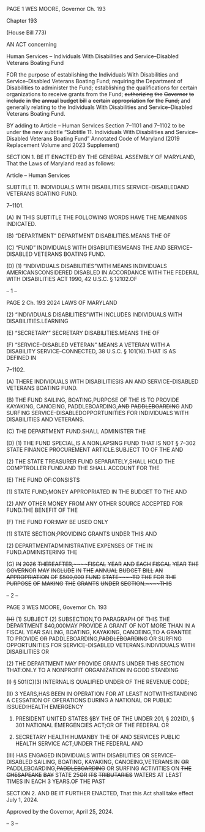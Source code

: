 PAGE 1
WES MOORE, Governor Ch. 193

Chapter 193

(House Bill 773)

AN ACT concerning

Human Services – Individuals With Disabilities and Service–Disabled Veterans
Boating Fund

FOR the purpose of establishing the Individuals With Disabilities and Service–Disabled
Veterans Boating Fund; requiring the Department of Disabilities to administer the
Fund; establishing the qualifications for certain organizations to receive grants from
the Fund; ~~authorizing~~ ~~the~~ ~~Governor~~ ~~to~~ ~~include~~ ~~in~~ ~~the~~ ~~annual~~ ~~budget~~ ~~bill~~ ~~a~~ ~~certain~~
~~appropriation~~ ~~for~~ ~~the~~ ~~Fund;~~ and generally relating to the Individuals With
Disabilities and Service–Disabled Veterans Boating Fund.

BY adding to
Article – Human Services
Section 7–1101 and 7–1102 to be under the new subtitle “Subtitle 11. Individuals
With Disabilities and Service–Disabled Veterans Boating Fund”
Annotated Code of Maryland
(2019 Replacement Volume and 2023 Supplement)

SECTION 1. BE IT ENACTED BY THE GENERAL ASSEMBLY OF MARYLAND,
That the Laws of Maryland read as follows:

Article – Human Services

SUBTITLE 11. INDIVIDUALS WITH DISABILITIES SERVICE–DISABLEDAND
VETERANS BOATING FUND.

7–1101.

(A) IN THIS SUBTITLE THE FOLLOWING WORDS HAVE THE MEANINGS
INDICATED.

(B) “DEPARTMENT” DEPARTMENT DISABILITIES.MEANS THE OF

(C) “FUND” INDIVIDUALS WITH DISABILITIESMEANS THE AND
SERVICE–DISABLED VETERANS BOATING FUND.

(D) (1) “INDIVIDUALS DISABILITIES”WITH MEANS INDIVIDUALS
AMERICANSCONSIDERED DISABLED IN ACCORDANCE WITH THE FEDERAL WITH
DISABILITIES ACT 1990, 42 U.S.C. § 12102.OF

– 1 –

PAGE 2
Ch. 193 2024 LAWS OF MARYLAND

(2) “INDIVIDUALS DISABILITIES”WITH INCLUDES INDIVIDUALS WITH
DISABILITIES.LEARNING

(E) “SECRETARY” SECRETARY DISABILITIES.MEANS THE OF

(F) “SERVICE–DISABLED VETERAN” MEANS A VETERAN WITH A DISABILITY
SERVICE–CONNECTED, 38 U.S.C. § 101(16).THAT IS AS DEFINED IN

7–1102.

(A) THERE INDIVIDUALS WITH DISABILITIESIS AN AND
SERVICE–DISABLED VETERANS BOATING FUND.

(B) THE FUND SAILING, BOATING,PURPOSE OF THE IS TO PROVIDE
KAYAKING, CANOEING, PADDLEBOARDING,~~AND~~ ~~PADDLEBOARDING~~ AND SURFING
SERVICE–DISABLEDOPPORTUNITIES FOR INDIVIDUALS WITH DISABILITIES AND
VETERANS.

(C) THE DEPARTMENT FUND.SHALL ADMINISTER THE

(D) (1) THE FUND SPECIAL,IS A NONLAPSING FUND THAT IS NOT
§ 7–302 STATE FINANCE PROCUREMENT ARTICLE.SUBJECT TO OF THE AND

(2) THE STATE TREASURER FUND SEPARATELY,SHALL HOLD THE
COMPTROLLER FUND.AND THE SHALL ACCOUNT FOR THE

(E) THE FUND OF:CONSISTS

(1) STATE FUND;MONEY APPROPRIATED IN THE BUDGET TO THE AND

(2) ANY OTHER MONEY FROM ANY OTHER SOURCE ACCEPTED FOR
FUND.THE BENEFIT OF THE

(F) THE FUND FOR:MAY BE USED ONLY

(1) STATE SECTION;PROVIDING GRANTS UNDER THIS AND

(2) DEPARTMENTADMINISTRATIVE EXPENSES OF THE IN
FUND.ADMINISTERING THE

(G) ~~IN~~ ~~2026~~ ~~THEREAFTER,~~~~FISCAL~~ ~~YEAR~~ ~~AND~~ ~~EACH~~ ~~FISCAL~~ ~~YEAR~~ ~~THE~~
~~GOVERNOR~~ ~~MAY~~ ~~INCLUDE~~ ~~IN~~ ~~THE~~ ~~ANNUAL~~ ~~BUDGET~~ ~~BILL~~ ~~AN~~ ~~APPROPRIATION~~ ~~OF~~
~~$500,000~~ ~~FUND~~ ~~STATE~~~~TO~~ ~~THE~~ ~~FOR~~ ~~THE~~ ~~PURPOSE~~ ~~OF~~ ~~MAKING~~ ~~THE~~ ~~GRANTS~~ ~~UNDER~~
~~SECTION.~~~~THIS~~

– 2 –

PAGE 3
WES MOORE, Governor Ch. 193

~~(H)~~ (1) SUBJECT (2) SUBSECTION,TO PARAGRAPH OF THIS THE
DEPARTMENT $40,000MAY PROVIDE A GRANT OF NOT MORE THAN IN A FISCAL YEAR
SAILING, BOATING, KAYAKING, CANOEING,TO A GRANTEE TO PROVIDE ~~OR~~
PADDLEBOARDING,~~PADDLEBOARDING~~ OR SURFING OPPORTUNITIES FOR
SERVICE–DISABLED VETERANS.INDIVIDUALS WITH DISABILITIES OR

(2) THE DEPARTMENT MAY PROVIDE GRANTS UNDER THIS SECTION
THAT:ONLY TO A NONPROFIT ORGANIZATION IN GOOD STANDING

(I) § 501(C)(3) INTERNALIS QUALIFIED UNDER OF THE
REVENUE CODE;

(II) 3 YEARS,HAS BEEN IN OPERATION FOR AT LEAST
NOTWITHSTANDING A CESSATION OF OPERATIONS DURING A NATIONAL OR PUBLIC
ISSUED:HEALTH EMERGENCY

1. PRESIDENT UNITED STATES §BY THE OF THE UNDER
201, § 202(D), § 301 NATIONAL EMERGENCIES ACT;OR OF THE FEDERAL OR

2. SECRETARY HEALTH HUMANBY THE OF AND
SERVICES PUBLIC HEALTH SERVICE ACT;UNDER THE FEDERAL AND

(III) HAS ENGAGED INDIVIDUALS WITH DISABILITIES OR
SERVICE–DISABLED SAILING, BOATING, KAYAKING, CANOEING,VETERANS IN ~~OR~~
PADDLEBOARDING,~~PADDLEBOARDING~~ OR SURFING ACTIVITIES ON ~~THE~~
~~CHESAPEAKE~~ ~~BAY~~ STATE 25~~OR~~ ~~ITS~~ ~~TRIBUTARIES~~ WATERS AT LEAST TIMES IN EACH
3 YEARS.OF THE PAST

SECTION 2. AND BE IT FURTHER ENACTED, That this Act shall take effect July
1, 2024.

Approved by the Governor, April 25, 2024.

– 3 –